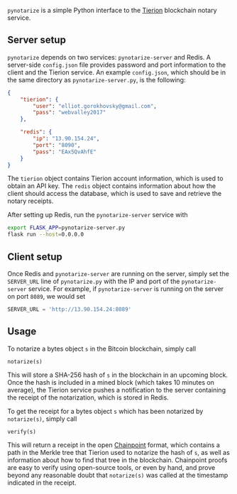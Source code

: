 `pynotarize` is a simple Python interface to the [Tierion](https://tierion.com/) blockchain notary service.

## Server setup
`pynotarize` depends on two services: `pynotarize-server` and Redis. A server-side `config.json` file provides password and port information to the client and the Tierion service. An example `config.json`, which should be in the same directory as `pynotarize-server.py`, is the following:

```json
{
    "tierion": {
        "user": "elliot.gorokhovsky@gmail.com",
        "pass": "webvalley2017"
    },

    "redis": {
        "ip": "13.90.154.24",
        "port": "8090",
        "pass": "EAx5QvAhfE"
    }
}
```
The `tierion` object contains Tierion account information, which is used to obtain an API key. The `redis` object contains information about how the client should access the database, which is used to save and retrieve the notary receipts.

After setting up Redis, run the `pynotarize-server` service with
```bash
export FLASK_APP=pynotarize-server.py
flask run --host=0.0.0.0
```

## Client setup
Once Redis and `pynotarize-server` are running on the server, simply set the `SERVER_URL` line of `pynotarize.py` with the IP and port of the `pynotarize-server` service. For example, if `pynotarize-server` is running on the server on port `8089`, we would set

```python
SERVER_URL = 'http://13.90.154.24:8089'
```

## Usage
To notarize a bytes object `s` in the Bitcoin blockchain, simply call

```
notarize(s)
```
This will store a SHA-256 hash of `s` in the blockchain in an upcoming block. Once the hash is included in a mined block (which takes 10 minutes on average), the Tierion service pushes a notification to the server containing the receipt of the notarization, which is stored in Redis.

To get the receipt for a bytes object `s` which has been notarized by `notarize(s)`, simply call
```
verify(s)
```
This will return a receipt in the open [Chainpoint](https://chainpoint.org/) format, which contains a path in the Merkle tree that Tierion used to notarize the hash of `s`, as well as information about how to find that tree in the blockchain. Chainpoint proofs are easy to verify using open-source tools, or even by hand, and prove beyond any reasonable doubt that `notarize(s)` was called at the timestamp indicated in the receipt.